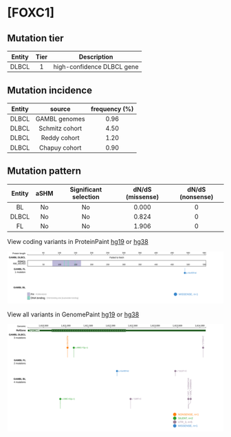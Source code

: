 # [FOXC1]

## Mutation tier

|Entity|Tier|Description               |
|:------:|:----:|--------------------------|
|DLBCL |1   |high-confidence DLBCL gene|
## Mutation incidence

|Entity|source        |frequency (%)|
|:------:|:--------------:|:-------------:|
|DLBCL |GAMBL genomes |0.96         |
|DLBCL |Schmitz cohort|4.50         |
|DLBCL |Reddy cohort  |1.20         |
|DLBCL |Chapuy cohort |0.90         |

## Mutation pattern

|Entity|aSHM|Significant selection|dN/dS (missense)|dN/dS (nonsense)|
|:------:|:----:|:---------------------:|:----------------:|:----------------:|
|BL    |No  |No                   |0.000           |0               |
|DLBCL |No  |No                   |0.824           |0               |
|FL    |No  |No                   |1.906           |0               |




View coding variants in ProteinPaint [hg19](https://www.bcgsc.ca/downloads/morinlab/GAMBL/test/genes/FOXC1_protein.html)  or [hg38](https://www.bcgsc.ca/downloads/morinlab/GAMBL/test/genes/FOXC1_protein_hg38.html)

![image](images/proteinpaint/FOXC1_NM_001453.svg)

View all variants in GenomePaint [hg19](https://www.bcgsc.ca/downloads/morinlab/GAMBL/test/genes/FOXC1.html)  or [hg38](https://www.bcgsc.ca/downloads/morinlab/GAMBL/test/genes/FOXC1_hg38.html)

![image](images/proteinpaint/FOXC1.svg)
